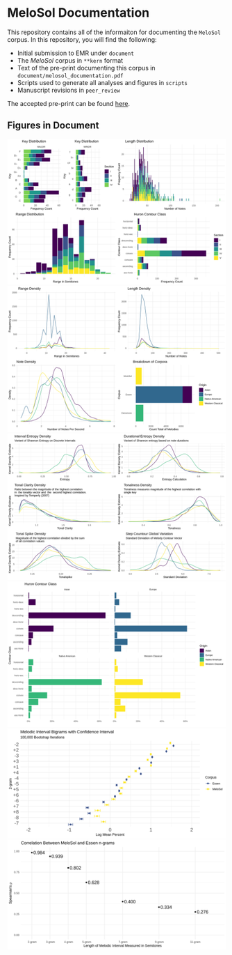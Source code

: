 # MeloSol Documentation  

This repository contains all of the informaiton for documenting the `MeloSol` corpus. 
In this repository, you will find the following:

* Initial submission to EMR under `document`
* The _MeloSol_ corpus in `**kern` format
* Text of the pre-print documenting this corpus in `document/melosol_documentation.pdf`
* Scripts used to generate all analyses and figures in `scripts` 
* Manuscript revisions in `peer_review`

The accepted pre-print can be found [here](https://psyarxiv.com/cmwr6).

## Figures in Document

![Overview of Corpus](img/Figure_1.png)
![Count Data](img/Figure_2.png)
![FANTASTIC](img/Figure_3.png)
![Huron Contour Class](img/Figure_4.png)
![Bootstrap Analysis](img/Figure_5.png)
![Correlation Breakdown](img/Figure_6.png)


